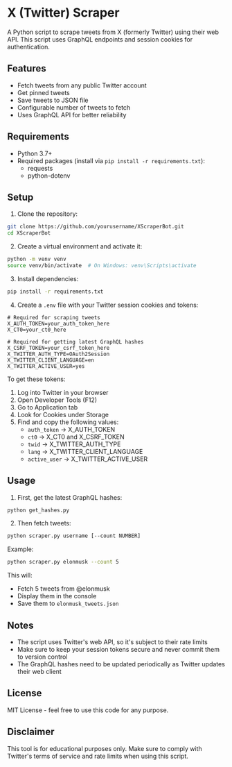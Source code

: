 # X (Twitter) Scraper

A Python script to scrape tweets from X (formerly Twitter) using their web API. This script uses GraphQL endpoints and session cookies for authentication.

## Features

- Fetch tweets from any public Twitter account
- Get pinned tweets
- Save tweets to JSON file
- Configurable number of tweets to fetch
- Uses GraphQL API for better reliability

## Requirements

- Python 3.7+
- Required packages (install via `pip install -r requirements.txt`):
  - requests
  - python-dotenv

## Setup

1. Clone the repository:
```bash
git clone https://github.com/yourusername/XScraperBot.git
cd XScraperBot
```

2. Create a virtual environment and activate it:
```bash
python -m venv venv
source venv/bin/activate  # On Windows: venv\Scripts\activate
```

3. Install dependencies:
```bash
pip install -r requirements.txt
```

4. Create a `.env` file with your Twitter session cookies and tokens:
```
# Required for scraping tweets
X_AUTH_TOKEN=your_auth_token_here
X_CT0=your_ct0_here

# Required for getting latest GraphQL hashes
X_CSRF_TOKEN=your_csrf_token_here
X_TWITTER_AUTH_TYPE=OAuth2Session
X_TWITTER_CLIENT_LANGUAGE=en
X_TWITTER_ACTIVE_USER=yes
```

To get these tokens:
1. Log into Twitter in your browser
2. Open Developer Tools (F12)
3. Go to Application tab
4. Look for Cookies under Storage
5. Find and copy the following values:
   - `auth_token` → X_AUTH_TOKEN
   - `ct0` → X_CT0 and X_CSRF_TOKEN
   - `twid` → X_TWITTER_AUTH_TYPE
   - `lang` → X_TWITTER_CLIENT_LANGUAGE
   - `active_user` → X_TWITTER_ACTIVE_USER

## Usage

1. First, get the latest GraphQL hashes:
```bash
python get_hashes.py
```

2. Then fetch tweets:
```bash
python scraper.py username [--count NUMBER]
```

Example:
```bash
python scraper.py elonmusk --count 5
```

This will:
- Fetch 5 tweets from @elonmusk
- Display them in the console
- Save them to `elonmusk_tweets.json`

## Notes

- The script uses Twitter's web API, so it's subject to their rate limits
- Make sure to keep your session tokens secure and never commit them to version control
- The GraphQL hashes need to be updated periodically as Twitter updates their web client

## License

MIT License - feel free to use this code for any purpose.

## Disclaimer

This tool is for educational purposes only. Make sure to comply with Twitter's terms of service and rate limits when using this script. 